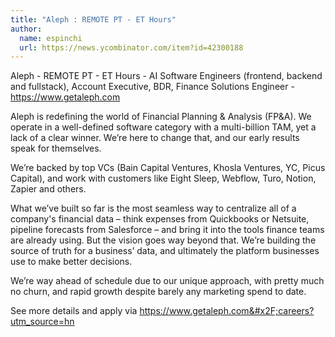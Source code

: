 ```yaml
---
title: "Aleph : REMOTE PT - ET Hours"
author:
  name: espinchi
  url: https://news.ycombinator.com/item?id=42300188
---
```

Aleph - REMOTE PT - ET Hours - AI Software Engineers (frontend, backend and fullstack), Account Executive, BDR, Finance Solutions Engineer - <a href="https:&#x2F;&#x2F;www.getaleph.com">https:&#x2F;&#x2F;www.getaleph.com</a>

Aleph is redefining the world of Financial Planning &amp; Analysis (FP&amp;A). We operate in a well-defined software category with a multi-billion TAM, yet a lack of a clear winner. We’re here to change that, and our early results speak for themselves.

We’re backed by top VCs (Bain Capital Ventures, Khosla Ventures, YC, Picus Capital), and work with customers like Eight Sleep, Webflow, Turo, Notion, Zapier and others.

What we’ve built so far is the most seamless way to centralize all of a company&#x27;s financial data – think expenses from Quickbooks or Netsuite, pipeline forecasts from Salesforce – and bring it into the tools finance teams are already using. But the vision goes way beyond that. We’re building the source of truth for a business’ data, and ultimately the platform businesses use to make better decisions.

We’re way ahead of schedule due to our unique approach, with pretty much no churn, and rapid growth despite barely any marketing spend to date.

See more details and apply via <a href="https:&#x2F;&#x2F;www.getaleph.com&#x2F;careers?utm_source=hn">https:&#x2F;&#x2F;www.getaleph.com&#x2F;careers?utm_source=hn</a>
<JobApplication />
